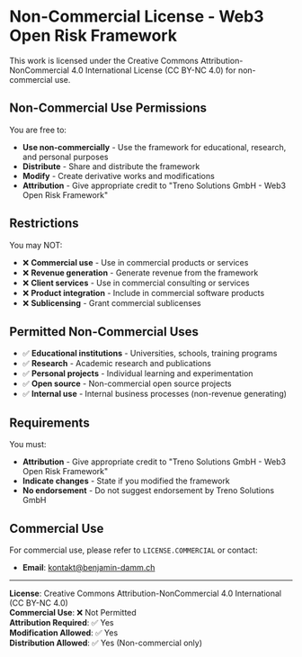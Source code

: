 # Non-Commercial License - Web3 Open Risk Framework

This work is licensed under the Creative Commons Attribution-NonCommercial 4.0 International License (CC BY-NC 4.0) for non-commercial use.

## Non-Commercial Use Permissions

You are free to:
- **Use non-commercially** - Use the framework for educational, research, and personal purposes
- **Distribute** - Share and distribute the framework
- **Modify** - Create derivative works and modifications
- **Attribution** - Give appropriate credit to "Treno Solutions GmbH - Web3 Open Risk Framework"

## Restrictions

You may NOT:
- ❌ **Commercial use** - Use in commercial products or services
- ❌ **Revenue generation** - Generate revenue from the framework
- ❌ **Client services** - Use in commercial consulting or services
- ❌ **Product integration** - Include in commercial software products
- ❌ **Sublicensing** - Grant commercial sublicenses

## Permitted Non-Commercial Uses

- ✅ **Educational institutions** - Universities, schools, training programs
- ✅ **Research** - Academic research and publications
- ✅ **Personal projects** - Individual learning and experimentation
- ✅ **Open source** - Non-commercial open source projects
- ✅ **Internal use** - Internal business processes (non-revenue generating)

## Requirements

You must:
- **Attribution** - Give appropriate credit to "Treno Solutions GmbH - Web3 Open Risk Framework"
- **Indicate changes** - State if you modified the framework
- **No endorsement** - Do not suggest endorsement by Treno Solutions GmbH

## Commercial Use

For commercial use, please refer to `LICENSE.COMMERCIAL` or contact:
- **Email**: kontakt@benjamin-damm.ch

---

**License**: Creative Commons Attribution-NonCommercial 4.0 International (CC BY-NC 4.0)  
**Commercial Use**: ❌ Not Permitted  
**Attribution Required**: ✅ Yes  
**Modification Allowed**: ✅ Yes  
**Distribution Allowed**: ✅ Yes (Non-commercial only)
